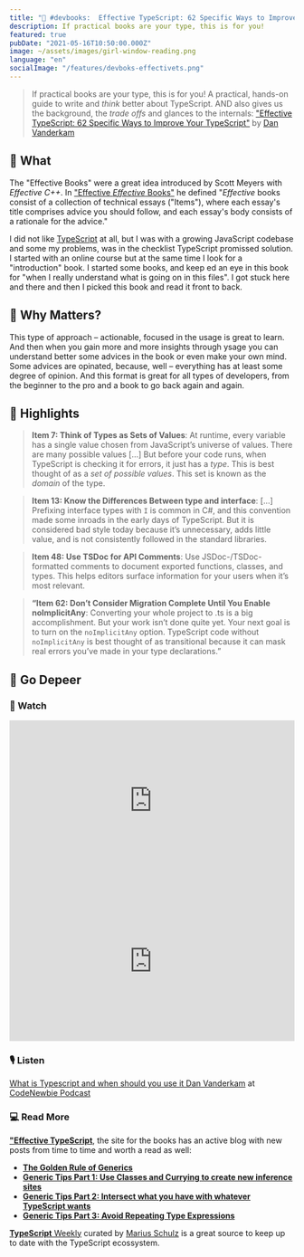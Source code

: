 ```yaml
---
title: "📘 #devbooks:  Effective TypeScript: 62 Specific Ways to Improve Your TypeScript"
description: If practical books are your type, this is for you!
featured: true
pubDate: "2021-05-16T10:50:00.000Z"
image: ~/assets/images/girl-window-reading.png
language: "en"
socialImage: "/features/devboks-effectivets.png"
---
```


> If practical books are your type, this is for you! A practical, hands-on guide to write and _think_ better about TypeScript. AND also gives us the background, the _trade offs_ and glances to the internals: ["Effective TypeScript: 62 Specific Ways to Improve Your TypeScript"](https://effectivetypescript.com/)  by [Dan Vanderkam](https://twitter.com/danvdk)

## 📖 What

The "Effective Books" were a great idea introduced by Scott Meyers with _Effective C++_. In ["Effective _Effective_ Books"](https://scottmeyers.blogspot.com/2013/01/effective-effective-books.html) he defined "_Effective_ books consist of a collection of technical essays ("Items"), where each essay's title comprises advice you should follow, and each essay's body consists of a rationale for the advice."

I did not like [TypeScript](https://www.typescriptlang.org/docs/handbook/intro.html) at all, but I was with a growing JavaScript codebase and some my problems, was in the checklist TypeScript promissed solution. I started with an online course but at the same time I look for a "introduction" book. I started some books, and keep ed an eye in this book for "when I really understand what is going on in this files". I got stuck here and there and then I picked this book and read it front to back.


## 🌟 Why Matters?

This type of approach – actionable, focused in the usage is great to learn. And then when you gain more and more insights through ysage you can understand better some advices in the book or even make your own mind. Some advices are opinated, because, well – everything has at least some degree of opinion. And this format is great for all types of developers, from the beginner to the pro and a book to go back again and again.

## 🔖 Highlights

> **Item 7: Think of Types as Sets of Values**: At runtime, every variable has a single value chosen from JavaScript’s universe of values. There are many possible values [...] But before your code runs, when TypeScript is checking it for errors, it just has a _type_. This is best thought of as a _set of possible values_. This set is known as the _domain_ of the type.

>**Item 13: Know the Differences Between type and interface**: [...] Prefixing interface types with `I` is common in C#, and this convention made some inroads in the early days of TypeScript. But it is considered bad style today because it’s unnecessary, adds little value, and is not consistently followed in the standard libraries.

> **Item 48: Use TSDoc for API Comments**: Use JSDoc-/TSDoc-formatted comments to document exported functions, classes, and types. This helps editors surface information for your users when it’s most relevant.

> **“Item 62: Don’t Consider Migration Complete Until You Enable noImplicitAny**: Converting your whole project to .ts is a big accomplishment. But your work isn’t done quite yet. Your next goal is to turn on the `noImplicitAny` option. TypeScript code without `noImplicitAny` is best thought of as transitional because it can mask real errors you’ve made in your type declarations.”


## 🐙 Go Depeer

### 📼 Watch

<style>.embed-container { position: relative; padding-bottom: 56.25%; height: 0; overflow: hidden; max-width: 100%; } .embed-container iframe, .embed-container object, .embed-container embed { position: absolute; top: 0; left: 0; width: 100%; height: 100%; }</style><div class='embed-container'>
<iframe width="560" height="315" src="https://www.youtube.com/embed/zQnBQ4tB3ZA" frameBorder="0" allow="accelerometer; autoplay; clipboard-write; encrypted-media; gyroscope; picture-in-picture" allowfullscreen></iframe>
</div>

<style>.embed-container { position: relative; padding-bottom: 56.25%; height: 0; overflow: hidden; max-width: 100%; } .embed-container iframe, .embed-container object, .embed-container embed { position: absolute; top: 0; left: 0; width: 100%; height: 100%; }</style><div class='embed-container'>
<iframe width="560" height="315" src="https://www.youtube.com/embed/nygcFEwOG8w" frameBorder="0" allow="accelerometer; autoplay; clipboard-write; encrypted-media; gyroscope; picture-in-picture" allowfullscreen></iframe>
</div>

### 🎙️ Listen

[What is Typescript and when should you use it Dan Vanderkam](https://www.codenewbie.org/podcast/what-is-typescript-and-when-should-you-use-it) at [CodeNewbie Podcast](https://www.codenewbie.org/podcast)

### 💻 Read More

**["Effective TypeScript](https://effectivetypescript.com/)**, the site for the books has an active blog with new posts from time to time and worth a read as well:

- **[The Golden Rule of Generics](https://effectivetypescript.com/2020/08/12/generics-golden-rule/)**
- **[Generic Tips Part 1: Use Classes and Currying to create new inference sites](https://effectivetypescript.com/2020/12/04/gentips-1-curry/)**
- **[Generic Tips Part 2: Intersect what you have with whatever TypeScript wants](https://effectivetypescript.com/2020/12/09/gentips-2-intersect/)**
- **[Generic Tips Part 3: Avoid Repeating Type Expressions](https://effectivetypescript.com/2021/01/20/gentips-3-aliases/)**

[**TypeScript** Weekly](https://www.typescript-weekly.com/) curated by [Marius Schulz](https://twitter.com/mariusschulz) is a great source to keep up to date with the TypeScript ecossystem. 